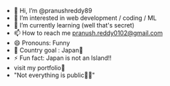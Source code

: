 - 👋 Hi, I’m @pranushreddy89
- 👀 I’m interested in web development / coding / ML
- 🌱 I’m currently learning (well that's secret)
- 📫 How to reach me pranush.reddy0102@gmail.com
- 😄 Pronouns: Funny
- 🏯 Country goal : Japan🎌
- ⚡ Fun fact: Japan is not an Island!!
- visit my portfolio🔗
- "Not everything is public🧑‍💻"
<!---
pranushreddy89/pranushreddy89 is a ✨ special ✨ repository because its `README.md` (this file) appears on your GitHub profile.
You can click the Preview link to take a look at your changes.
--->
